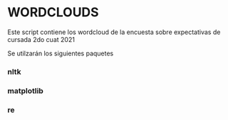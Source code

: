 # WORDCLOUDS
Este script contiene los wordcloud de la encuesta sobre expectativas de cursada 2do cuat 2021

Se utilzarán los siguientes paquetes

### nltk
### matplotlib
### re
